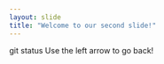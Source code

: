 ```yaml
---
layout: slide
title: "Welcome to our second slide!"
---
```

git status
Use the left arrow to go back!
